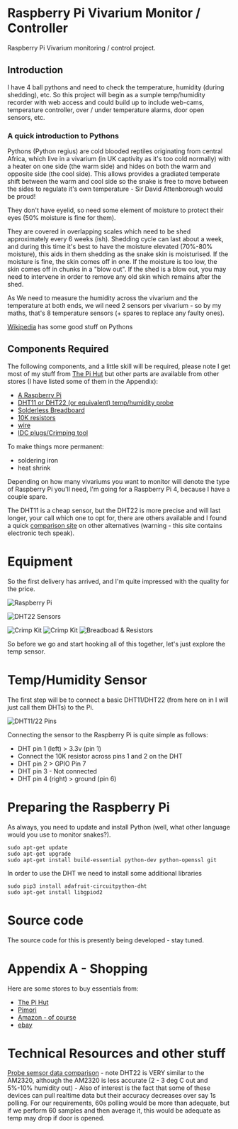 # Raspberry Pi Vivarium Monitor / Controller
Raspberry Pi Vivarium monitoring / control project.

## Introduction
I have 4 ball pythons and need to check the temperature, humidity (during shedding), etc.  So this project will begin as a sumple temp/humidity recorder with web access and could build up to include web-cams, temperature controller, over / under temperature alarms, door open sensors, etc.

### A quick introduction to Pythons
Pythons (Python regius) are cold blooded reptiles originating from central Africa, which live in a vivarium (in UK captivity as it's too cold normally) with a heater on one side (the warm side) and hides on both the warm and opposite side (the cool side). This allows provides a gradiated temperate shift between the warm and cool side so the snake is free to move between the sides to regulate it's own temperature - Sir David Attenborough would be proud!

They don't have eyelid, so need some element of moisture to protect their eyes (50% moisture is fine for them).

They are covered in overlapping scales which need to be shed approximately every 6 weeks (ish).  Shedding cycle can last about a week, and during this time it's best to have the moisture elevated (70%-80% moisture), this aids in them shedding as the snake skin is moisturised.  If the moisture is fine, the skin comes off in one.  If the moisture is too low, the skin comes off in chunks in a "blow out".  If the shed is a blow out, you may need to intervene in order to remove any old skin which remains after the shed.

As We need to measure the humidity across the vivarium and the temperature at both ends, we wil need 2 sensors per vivarium - so by my maths, that's 8 temperature sensors (+ spares to replace any faulty ones).

[Wikipedia](https://en.wikipedia.org/wiki/Ball_python) has some good stuff on Pythons

## Components Required
The following components, and a little skill will be required, please note I get most of my stuff from [The Pi Hut](https://thepihut.com/collections/raspberry-pi-store) but other parts are available from other stores (I have listed some of them in the Appendix):
- [A Raspberry Pi](https://thepihut.com/collections/raspberry-pi/products/raspberry-pi-4-model-b) 
- [DHT11 or DHT22 (or equivalent) temp/humidity probe](https://www.amazon.co.uk/gp/product/B08HCHVC3W/)
- [Solderless Breadboard](https://www.amazon.co.uk/gp/product/B08V183BFJ/)
- [10K resistors](https://www.amazon.co.uk/gp/product/B091LYNNT5/)
- [wire](https://www.amazon.co.uk/gp/product/B07G72DRKC/)
- [IDC plugs/Crimping tool](https://www.amazon.co.uk/gp/product/B07VV3V6RP/)

To make things more permanent:
- soldering iron
- heat shrink

Depending on how many vivariums you want to monitor will denote the type of Raspberry Pi you'll need, I'm going for a Raspberry Pi 4, because I have a couple spare.

The DHT11 is a cheap sensor, but the DHT22 is more precise and will last longer, your call which one to opt for, there are others available and I found a quick [comparison site](https://kandrsmith.org/RJS/Misc/Hygrometers/calib_many.html) on other alternatives (warning - this site contains electronic tech speak).

# Equipment
So the first delivery has arrived, and I'm quite impressed with the quality for the price.

![Raspberry Pi](/images/raspberry_pi.jpg)

![DHT22 Sensors](images/dht_sensors.jpg)

![Crimp Kit](/images/crimping_kit_outside.jpg)
![Crimp Kit](/images/crimping_kit_inside.jpg)
![Breadboad & Resistors](/images/resistors_breadbord.jpg)

So before we go and start hooking all of this together, let's just explore the temp sensor.

# Temp/Humidity Sensor
The first step will be to connect a basic DHT11/DHT22 (from here on in I will just call them DHTs) to the Pi.

![DHT11/22 Pins](/images/dht22_pinout.jpg)

Connecting the sensor to the Raspberry Pi is quite simple as follows:

- DHT pin 1 (left) > 3.3v (pin 1)
- Connect the 10K resistor across pins 1 and 2 on the DHT
- DHT pin 2 > GPIO Pin 7
- DHT pin 3 - Not connected
- DHT pin 4 (right) > ground (pin 6) 

# Preparing the Raspberry Pi
As always, you need to update and install Python (well, what other language would you use to monitor snakes?).

    sudo apt-get update
    sudo apt-get upgrade
    sudo apt-get install build-essential python-dev python-openssl git

In order to use the DHT we need to install some additional libraries

    sudo pip3 install adafruit-circuitpython-dht
    sudo apt-get install libgpiod2

# Source code
The source code for this is presently being developed - stay tuned.

# Appendix A - Shopping
Here are some stores to buy essentials from:

- [The Pi Hut](https://thepihut.com/collections/raspberry-pi-store) 
- [Pimori](https://shop.pimoroni.com/)
- [Amazon - of course](https://www.amazon.co.uk)
- [ebay](https://www.ebay.co.uk)


# Technical Resources and other stuff

[Probe semsor data comparison](https://kandrsmith.org/RJS/Misc/Hygrometers/calib_many.html) - note DHT22 is VERY similar to the AM2320, although the AM2320 is less accurate (2 - 3 deg C out and 5%-10% humidity out) - Also of interest is the fact that some of these devices can pull realtime data but their accuracy decreases over say 1s polling. For our requirements, 60s polling would be more than adequate, but if we perform 60 samples and then average it, this would be adequate as temp may drop if door is opened.

